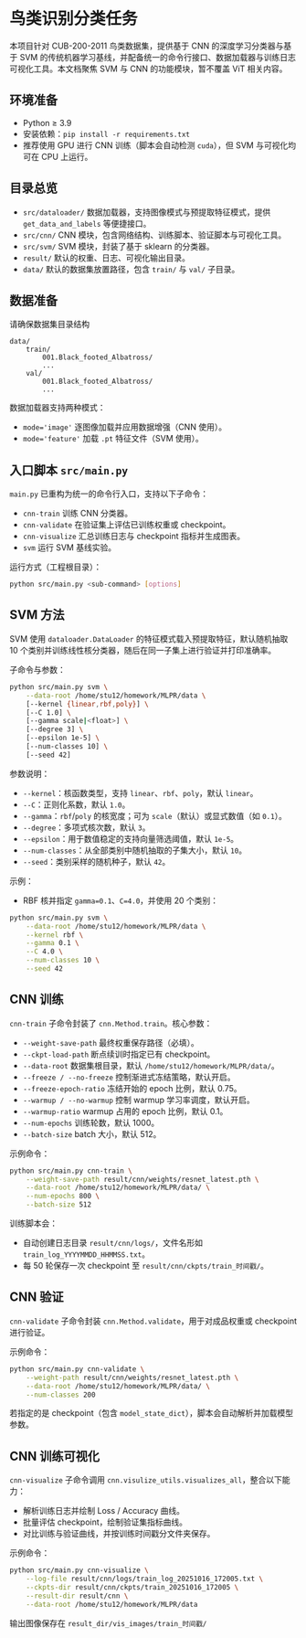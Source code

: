 # 鸟类识别分类任务

本项目针对 CUB-200-2011 鸟类数据集，提供基于 CNN 的深度学习分类器与基于 SVM 的传统机器学习基线，并配备统一的命令行接口、数据加载器与训练日志可视化工具。本文档聚焦 SVM 与 CNN 的功能模块，暂不覆盖 ViT 相关内容。

## 环境准备

- Python ≥ 3.9
- 安装依赖：`pip install -r requirements.txt`
- 推荐使用 GPU 进行 CNN 训练（脚本会自动检测 `cuda`），但 SVM 与可视化均可在 CPU 上运行。

## 目录总览

- `src/dataloader/` 数据加载器，支持图像模式与预提取特征模式，提供 `get_data_and_labels` 等便捷接口。
- `src/cnn/` CNN 模块，包含网络结构、训练脚本、验证脚本与可视化工具。
- `src/svm/` SVM 模块，封装了基于 sklearn 的分类器。
- `result/` 默认的权重、日志、可视化输出目录。
- `data/` 默认的数据集放置路径，包含 `train/` 与 `val/` 子目录。

## 数据准备

请确保数据集目录结构

```
data/
	train/
		001.Black_footed_Albatross/
		...
	val/
		001.Black_footed_Albatross/
		...
```

数据加载器支持两种模式：
- `mode='image'` 逐图像加载并应用数据增强（CNN 使用）。
- `mode='feature'` 加载 `.pt` 特征文件（SVM 使用）。

## 入口脚本 `src/main.py`

`main.py` 已重构为统一的命令行入口，支持以下子命令：

- `cnn-train` 训练 CNN 分类器。
- `cnn-validate` 在验证集上评估已训练权重或 checkpoint。
- `cnn-visualize` 汇总训练日志与 checkpoint 指标并生成图表。
- `svm` 运行 SVM 基线实验。

运行方式（工程根目录）：

```bash
python src/main.py <sub-command> [options]
```

## SVM 方法

SVM 使用 `dataloader.DataLoader` 的特征模式载入预提取特征，默认随机抽取 10 个类别并训练线性核分类器，随后在同一子集上进行验证并打印准确率。

子命令与参数：

```bash
python src/main.py svm \
	--data-root /home/stu12/homework/MLPR/data \
	[--kernel {linear,rbf,poly}] \
	[--C 1.0] \
	[--gamma scale|<float>] \
	[--degree 3] \
	[--epsilon 1e-5] \
	[--num-classes 10] \
	[--seed 42]
```

参数说明：

- `--kernel`：核函数类型，支持 `linear`、`rbf`、`poly`，默认 `linear`。
- `--C`：正则化系数，默认 `1.0`。
- `--gamma`：`rbf`/`poly` 的核宽度；可为 `scale`（默认）或显式数值（如 `0.1`）。
- `--degree`：多项式核次数，默认 `3`。
- `--epsilon`：用于数值稳定的支持向量筛选阈值，默认 `1e-5`。
- `--num-classes`：从全部类别中随机抽取的子集大小，默认 `10`。
- `--seed`：类别采样的随机种子，默认 `42`。

示例：

- RBF 核并指定 `gamma=0.1`、`C=4.0`，并使用 20 个类别：

```bash
python src/main.py svm \
	--data-root /home/stu12/homework/MLPR/data \
	--kernel rbf \
	--gamma 0.1 \
	--C 4.0 \
	--num-classes 10 \
	--seed 42
```

## CNN 训练

`cnn-train` 子命令封装了 `cnn.Method.train`。核心参数：

- `--weight-save-path` 最终权重保存路径（必填）。
- `--ckpt-load-path` 断点续训时指定已有 checkpoint。
- `--data-root` 数据集根目录，默认 `/home/stu12/homework/MLPR/data/`。
- `--freeze / --no-freeze` 控制渐进式冻结策略，默认开启。
- `--freeze-epoch-ratio` 冻结开始的 epoch 比例，默认 0.75。
- `--warmup / --no-warmup` 控制 warmup 学习率调度，默认开启。
- `--warmup-ratio` warmup 占用的 epoch 比例，默认 0.1。
- `--num-epochs` 训练轮数，默认 1000。
- `--batch-size` batch 大小，默认 512。

示例命令：

```bash
python src/main.py cnn-train \
	--weight-save-path result/cnn/weights/resnet_latest.pth \
	--data-root /home/stu12/homework/MLPR/data/ \
	--num-epochs 800 \
	--batch-size 512
```

训练脚本会：
- 自动创建日志目录 `result/cnn/logs/`，文件名形如 `train_log_YYYYMMDD_HHMMSS.txt`。
- 每 50 轮保存一次 checkpoint 至 `result/cnn/ckpts/train_时间戳/`。

## CNN 验证

`cnn-validate` 子命令封装 `cnn.Method.validate`，用于对成品权重或 checkpoint 进行验证。

示例命令：

```bash
python src/main.py cnn-validate \
	--weight-path result/cnn/weights/resnet_latest.pth \
	--data-root /home/stu12/homework/MLPR/data/ \
	--num-classes 200
```

若指定的是 checkpoint（包含 `model_state_dict`），脚本会自动解析并加载模型参数。

## CNN 训练可视化

`cnn-visualize` 子命令调用 `cnn.visulize_utils.visualizes_all`，整合以下能力：

- 解析训练日志并绘制 Loss / Accuracy 曲线。
- 批量评估 checkpoint，绘制验证集指标曲线。
- 对比训练与验证曲线，并按训练时间戳分文件夹保存。

示例命令：

```bash
python src/main.py cnn-visualize \
	--log-file result/cnn/logs/train_log_20251016_172005.txt \
	--ckpts-dir result/cnn/ckpts/train_20251016_172005 \
	--result-dir result/cnn \
	--data-root /home/stu12/homework/MLPR/data
```

输出图像保存在 `result_dir/vis_images/train_时间戳/`